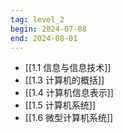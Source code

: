 ```yaml
---
tag: level_2
begin: 2024-07-08
end: 2024-08-01
---
```


- [[1.1 信息与信息技术]]
- [[1.3 计算机的概括]]
- [[1.4 计算机信息表示]]
- [[1.5 计算机系统]]
- [[1.6 微型计算机系统]]
